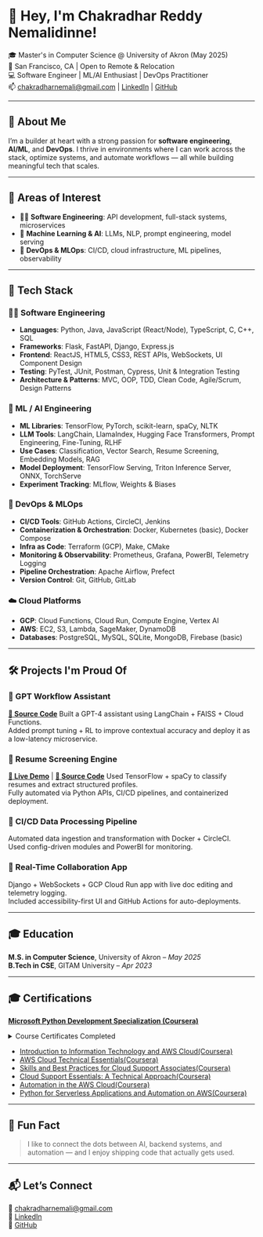 # 👋 Hey, I'm Chakradhar Reddy Nemalidinne!

🎓 Master's in Computer Science @ University of Akron (May 2025)  
📍 San Francisco, CA | Open to Remote & Relocation  
💻 Software Engineer | ML/AI Enthusiast | DevOps Practitioner  
📫 chakradharnemali@gmail.com | [LinkedIn](https://linkedin.com/in/chakradhar-n) | [GitHub](https://github.com/Chakradhar6304)

---

## 🚀 About Me

I’m a builder at heart with a strong passion for **software engineering**, **AI/ML**, and **DevOps**. I thrive in environments where I can work across the stack, optimize systems, and automate workflows — all while building meaningful tech that scales.

---

## 🧠 Areas of Interest

- 🧑‍💻 **Software Engineering**: API development, full-stack systems, microservices
- 🤖 **Machine Learning & AI**: LLMs, NLP, prompt engineering, model serving
- 🔁 **DevOps & MLOps**: CI/CD, cloud infrastructure, ML pipelines, observability

---

## 🔧 Tech Stack

### 🧑‍💻 Software Engineering
- **Languages**: Python, Java, JavaScript (React/Node), TypeScript, C, C++, SQL
- **Frameworks**: Flask, FastAPI, Django, Express.js
- **Frontend**: ReactJS, HTML5, CSS3, REST APIs, WebSockets, UI Component Design
- **Testing**: PyTest, JUnit, Postman, Cypress, Unit & Integration Testing
- **Architecture & Patterns**: MVC, OOP, TDD, Clean Code, Agile/Scrum, Design Patterns

### 🤖 ML / AI Engineering
- **ML Libraries**: TensorFlow, PyTorch, scikit-learn, spaCy, NLTK
- **LLM Tools**: LangChain, LlamaIndex, Hugging Face Transformers, Prompt Engineering, Fine-Tuning, RLHF
- **Use Cases**: Classification, Vector Search, Resume Screening, Embedding Models, RAG
- **Model Deployment**: TensorFlow Serving, Triton Inference Server, ONNX, TorchServe
- **Experiment Tracking**: MLflow, Weights & Biases

### 🔁 DevOps & MLOps
- **CI/CD Tools**: GitHub Actions, CircleCI, Jenkins
- **Containerization & Orchestration**: Docker, Kubernetes (basic), Docker Compose
- **Infra as Code**: Terraform (GCP), Make, CMake
- **Monitoring & Observability**: Prometheus, Grafana, PowerBI, Telemetry Logging
- **Pipeline Orchestration**: Apache Airflow, Prefect
- **Version Control**: Git, GitHub, GitLab

### ☁️ Cloud Platforms
- **GCP**: Cloud Functions, Cloud Run, Compute Engine, Vertex AI
- **AWS**: EC2, S3, Lambda, SageMaker, DynamoDB
- **Databases**: PostgreSQL, MySQL, SQLite, MongoDB, Firebase (basic)

---

## 🛠️ Projects I'm Proud Of

### 🤖 GPT Workflow Assistant
**[📄 Source Code](https://github.com/Chakradhar6304/gpt-workflow-assistant)**
Built a GPT-4 assistant using LangChain + FAISS + Cloud Functions.  
Added prompt tuning + RL to improve contextual accuracy and deploy it as a low-latency microservice.

### 📄 Resume Screening Engine
**[🚀 Live Demo](https://Chakradhar6304.github.io/Resume-Screening-Engine/)** | **[📄 Source Code](https://github.com/Chakradhar6304/Resume-Screening-Engine)**
Used TensorFlow + spaCy to classify resumes and extract structured profiles.  
Fully automated via Python APIs, CI/CD pipelines, and containerized deployment.

### 🔁 CI/CD Data Processing Pipeline
Automated data ingestion and transformation with Docker + CircleCI.  
Used config-driven modules and PowerBI for monitoring.

### 🧾 Real-Time Collaboration App
Django + WebSockets + GCP Cloud Run app with live doc editing and telemetry logging.  
Included accessibility-first UI and GitHub Actions for auto-deployments.

---

## 🎓 Education

**M.S. in Computer Science**, University of Akron – *May 2025*  
**B.Tech in CSE**, GITAM University – *Apr 2023*

---

## 🎓 Certifications

**[Microsoft Python Development Specialization (Coursera)](https://coursera.org/share/7007a27049b9f152a37acac47ad2551b)**  

<details>
<summary>Course Certificates Completed</summary>

- [Python Programming Fundamentals](https://coursera.org/share/4881023886ee9e77493ddc41f87d1864)  
- [Data Analysis and Visualization with Python](https://coursera.org/share/f1248618d0f818950c553ffe33e15e89)  
- [Automation and Scripting with Python](https://coursera.org/share/d2a41b37af2b82bba2ae0f5fe6f5d25c)  
- [Web Development with Python](https://coursera.org/share/7c06f25ca6de92988bc0167ad6e4da2b)  
- [Advanced Python Development Techniques](https://coursera.org/share/0996908d4c7a3c8310bb9e7954336c8e)  
- [Project Development in Python](https://coursera.org/share/564775672427ae9cf8347cbac51581fd)

</details>

- [Introduction to Information Technology and AWS Cloud(Coursera)](https://coursera.org/share/0907492c79bfdf237dfec586ef2e2457)
- [AWS Cloud Technical Essentials(Coursera)](https://coursera.org/share/98033331e7617ce250bb3873208fd544)
- [Skills and Best Practices for Cloud Support Associates(Coursera)](https://coursera.org/share/0d444eb373b918a08cd2a3c9a25961b7)
- [Cloud Support Essentials: A Technical Approach(Coursera)](https://coursera.org/share/f6aebc08a3e9bb57d821c8b67d8dce1c)
- [Automation in the AWS Cloud(Coursera)](https://coursera.org/share/1f9c0b6245fc02453720b6c7bfee6350)
- [Python for Serverless Applications and Automation on AWS(Coursera)](https://coursera.org/share/4377fd445b35e82e15d242e6e7121707)
---

## 🧩 Fun Fact

> I like to connect the dots between AI, backend systems, and automation — and I enjoy shipping code that actually gets used.

---

## 📬 Let’s Connect

📧 chakradharnemali@gmail.com  
🔗 [LinkedIn](https://linkedin.com/in/chakradhar-n)  
🐙 [GitHub](https://github.com/Chakradhar6304)
